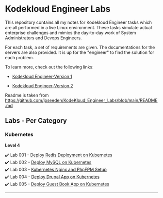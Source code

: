 # Kodekloud Engineer Labs 

This repository contains all my notes for Kodekloud Engineer tasks which are all performed in a live Linux environment. These tasks simulate actual enterprise challenges and mimics the day-to-day work of System Administrators and Devops Engineers.

For each task, a set of requirements are given. The documentations for the servers are also provided. It is up for the "engineer" to find the solution for each problem.

To learn more, check out the following links:

- [Kodekloud Engineer-Version 1](https://kodekloudhub.github.io/kodekloud-engineer/docs/getting-started)

- [Kodekloud Engineer-Version 2](https://kodekloud.com/community/t/kke-v2-0-user-documentation/338901)


Readme is taken from https://github.com/joseeden/KodeKloud_Engineer_Labs/blob/main/README.md



## Labs - Per Category 

### Kubernetes 


**Level 4**

✔️ Lab 001 - [Deploy Redis Deployment on Kubernetes](./kubernetes4/1.%20Deploy%20Redis%20Deployment%20on%20Kubernetes.yaml)          
✔️ Lab 002 - [Deploy MySQL on Kubernetes](./kubernetes4/2.%20Deploy%20MySQL%20on%20Kubernetes.yaml)           
✔️ Lab 003 - [Kubernetes Nginx and PhpFPM Setup](./kubernetes4/3.%20Kubernetes%20Nginx%20and%20PhpFPM%20Setup.yaml)          
✔️ Lab 004 - [Deploy Drupal App on Kubernetes](./kubernetes4/4.%20Deploy%20Drupal%20App%20on%20Kubernetes.yaml)           
✔️ Lab 005 - [Deploy Guest Book App on Kubernetes](./kubernetes4/5.%20Deploy%20Guest%20Book%20App%20on%20Kubernetes.yaml)          

----------------------------------------------
